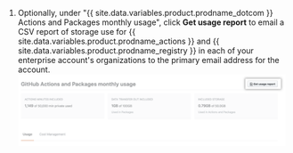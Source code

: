 1. Optionally, under "{{ site.data.variables.product.prodname_dotcom }} Actions and Packages monthly usage", click **Get usage report** to email a CSV report of storage use for {{ site.data.variables.product.prodname_actions }} and {{ site.data.variables.product.prodname_registry }} in each of your enterprise account's organizations to the primary email address for the account. ![Download CSV report](/assets/images/help/billing/actions-packages-report-download-enterprise.png)
